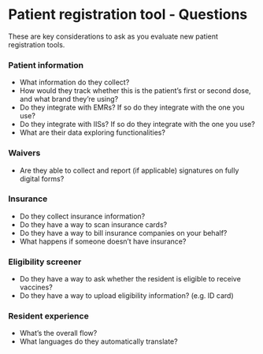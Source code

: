 # Patient registration tool - Questions

These are key considerations to ask as you evaluate new patient registration tools.

### Patient information

* What information do they collect?
* How would they track whether this is the patient’s first or second dose, and what brand they’re using?
* Do they integrate with EMRs? If so do they integrate with the one you use?
* Do they integrate with IISs? If so do they integrate with the one you use?
* What are their data exploring functionalities?

### Waivers

* Are they able to collect and report \(if applicable\) signatures on fully digital forms?

### Insurance

* Do they collect insurance information?
* Do they have a way to scan insurance cards?
* Do they have a way to bill insurance companies on your behalf?
* What happens if someone doesn’t have insurance?

### Eligibility screener

* Do they have a way to ask whether the resident is eligible to receive vaccines?
* Do they have a way to upload eligibility information? \(e.g. ID card\)

### Resident experience

* What’s the overall flow?
* What languages do they automatically translate?

